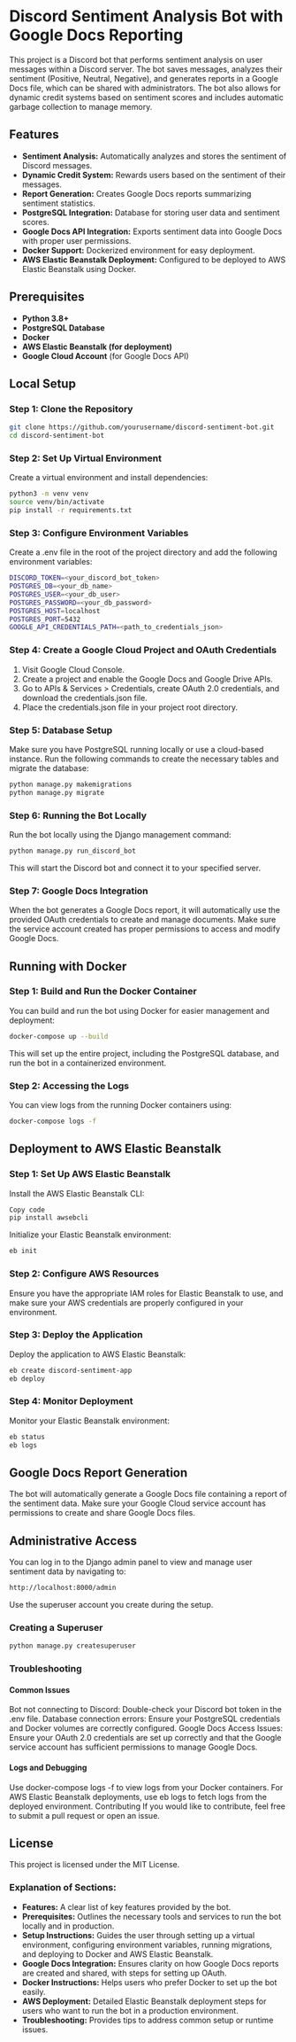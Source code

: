 # Discord Sentiment Analysis Bot with Google Docs Reporting

This project is a Discord bot that performs sentiment analysis on user messages within a Discord server. The bot saves messages, analyzes their sentiment (Positive, Neutral, Negative), and generates reports in a Google Docs file, which can be shared with administrators. The bot also allows for dynamic credit systems based on sentiment scores and includes automatic garbage collection to manage memory.

## Features

- **Sentiment Analysis:** Automatically analyzes and stores the sentiment of Discord messages.
- **Dynamic Credit System:** Rewards users based on the sentiment of their messages.
- **Report Generation:** Creates Google Docs reports summarizing sentiment statistics.
- **PostgreSQL Integration:** Database for storing user data and sentiment scores.
- **Google Docs API Integration:** Exports sentiment data into Google Docs with proper user permissions.
- **Docker Support:** Dockerized environment for easy deployment.
- **AWS Elastic Beanstalk Deployment:** Configured to be deployed to AWS Elastic Beanstalk using Docker.

## Prerequisites

- **Python 3.8+**
- **PostgreSQL Database**
- **Docker**
- **AWS Elastic Beanstalk (for deployment)**
- **Google Cloud Account** (for Google Docs API)

## Local Setup

### Step 1: Clone the Repository

```bash
git clone https://github.com/yourusername/discord-sentiment-bot.git
cd discord-sentiment-bot
```

### Step 2: Set Up Virtual Environment
Create a virtual environment and install dependencies:
```bash
python3 -m venv venv
source venv/bin/activate
pip install -r requirements.txt
```

### Step 3: Configure Environment Variables
Create a .env file in the root of the project directory and add the following environment variables:

```bash
DISCORD_TOKEN=<your_discord_bot_token>
POSTGRES_DB=<your_db_name>
POSTGRES_USER=<your_db_user>
POSTGRES_PASSWORD=<your_db_password>
POSTGRES_HOST=localhost
POSTGRES_PORT=5432
GOOGLE_API_CREDENTIALS_PATH=<path_to_credentials_json>
```

### Step 4: Create a Google Cloud Project and OAuth Credentials
1. Visit Google Cloud Console.
2. Create a project and enable the Google Docs and Google Drive APIs.
3. Go to APIs & Services > Credentials, create OAuth 2.0 credentials, and download the credentials.json file.
4. Place the credentials.json file in your project root directory.


### Step 5: Database Setup
Make sure you have PostgreSQL running locally or use a cloud-based instance. Run the following commands to create the necessary tables and migrate the database:
```bash
python manage.py makemigrations
python manage.py migrate
```

### Step 6: Running the Bot Locally
Run the bot locally using the Django management command:
```bash
python manage.py run_discord_bot
```
This will start the Discord bot and connect it to your specified server.


### Step 7: Google Docs Integration
When the bot generates a Google Docs report, it will automatically use the provided OAuth credentials to create and manage documents. Make sure the service account created has proper permissions to access and modify Google Docs.

## Running with Docker
### Step 1: Build and Run the Docker Container
You can build and run the bot using Docker for easier management and deployment:

```bash
docker-compose up --build
```
This will set up the entire project, including the PostgreSQL database, and run the bot in a containerized environment.

### Step 2: Accessing the Logs
You can view logs from the running Docker containers using:

```bash
docker-compose logs -f
```

## Deployment to AWS Elastic Beanstalk
### Step 1: Set Up AWS Elastic Beanstalk
Install the AWS Elastic Beanstalk CLI:

```bash
Copy code
pip install awsebcli
```
Initialize your Elastic Beanstalk environment:

```bash
eb init
```
### Step 2: Configure AWS Resources
Ensure you have the appropriate IAM roles for Elastic Beanstalk to use, and make sure your AWS credentials are properly configured in your environment.

### Step 3: Deploy the Application
Deploy the application to AWS Elastic Beanstalk:

```bash
eb create discord-sentiment-app
eb deploy
```
### Step 4: Monitor Deployment
Monitor your Elastic Beanstalk environment:

```bash
eb status
eb logs
```

## Google Docs Report Generation
The bot will automatically generate a Google Docs file containing a report of the sentiment data. Make sure your Google Cloud service account has permissions to create and share Google Docs files.

## Administrative Access
You can log in to the Django admin panel to view and manage user sentiment data by navigating to:

``` bash
http://localhost:8000/admin
```
Use the superuser account you create during the setup.

### Creating a Superuser
```bash
python manage.py createsuperuser
```

### Troubleshooting
#### Common Issues
Bot not connecting to Discord: Double-check your Discord bot token in the .env file.
Database connection errors: Ensure your PostgreSQL credentials and Docker volumes are correctly configured.
Google Docs Access Issues: Ensure your OAuth 2.0 credentials are set up correctly and that the Google service account has sufficient permissions to manage Google Docs.
#### Logs and Debugging
Use docker-compose logs -f to view logs from your Docker containers.
For AWS Elastic Beanstalk deployments, use eb logs to fetch logs from the deployed environment.
Contributing
If you would like to contribute, feel free to submit a pull request or open an issue.

## License
This project is licensed under the MIT License.


### **Explanation of Sections:**
- **Features:** A clear list of key features provided by the bot.
- **Prerequisites:** Outlines the necessary tools and services to run the bot locally and in production.
- **Setup Instructions:** Guides the user through setting up a virtual environment, configuring environment variables, running migrations, and deploying to Docker and AWS Elastic Beanstalk.
- **Google Docs Integration:** Ensures clarity on how Google Docs reports are created and shared, with steps for setting up OAuth.
- **Docker Instructions:** Helps users who prefer Docker to set up the bot easily.
- **AWS Deployment:** Detailed Elastic Beanstalk deployment steps for users who want to run the bot in a production environment.
- **Troubleshooting:** Provides tips to address common setup or runtime issues.